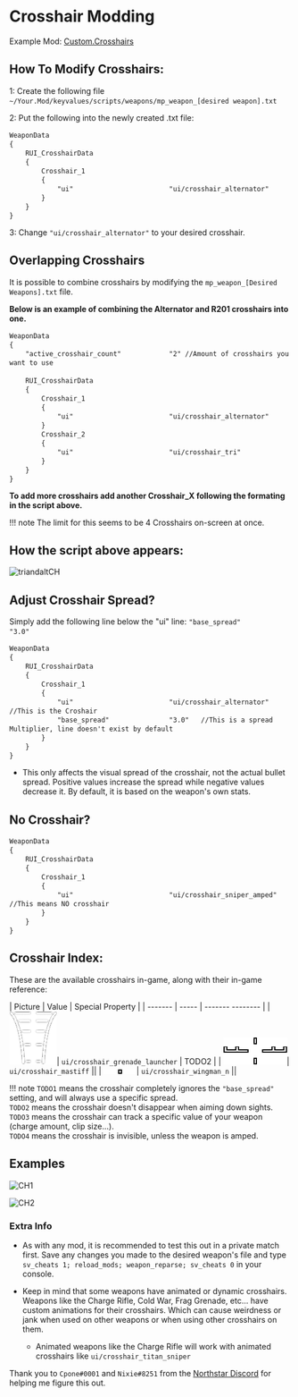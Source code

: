 # Crosshair Modding

Example Mod:
[Custom.Crosshairs](https://github.com/MysteriousRSA/Custom.Crosshairs)

## How To Modify Crosshairs:

1: Create the following file
`~/Your.Mod/keyvalues/scripts/weapons/mp_weapon_[desired weapon].txt`

2: Put the following into the newly created .txt file:

```
WeaponData
{
    RUI_CrosshairData
    {
        Crosshair_1
        {
            "ui"                        "ui/crosshair_alternator"
        }
    }
}
```

3: Change `"ui/crosshair_alternator"` to your desired crosshair.

## Overlapping Crosshairs

It is possible to combine crosshairs by modifying the `mp_weapon_[Desired
Weapons].txt` file.

**Below is an example of combining the Alternator and R201 crosshairs
into one.**

```
WeaponData
{
    "active_crosshair_count"            "2" //Amount of crosshairs you want to use

    RUI_CrosshairData
    {
        Crosshair_1
        {
            "ui"                        "ui/crosshair_alternator"
        }
        Crosshair_2
        {
            "ui"                        "ui/crosshair_tri"
        }
    }
}
```

**To add more crosshairs add another Crosshair\_X following the
formating in the script above.**

!!! note
    The limit for this seems to be 4 Crosshairs on-screen at once.

## How the script above appears:

![triandaltCH](https://user-images.githubusercontent.com/45333346/149623038-64937ab7-bb0f-450c-ba92-97c625e715bf.png)

## Adjust Crosshair Spread?

Simply add the following line below the "ui" line: `"base_spread"               "3.0"`

```
WeaponData
{
    RUI_CrosshairData
    {
        Crosshair_1
        {
            "ui"                        "ui/crosshair_alternator" //This is the Croshair
            "base_spread"               "3.0"   //This is a spread Multiplier, line doesn't exist by default
        }
    }
}
```

* This only affects the visual spread of the crosshair, not the actual bullet spread. Positive values increase the spread while negative values decrease it. By default, it is based on the weapon's own stats.

## No Crosshair?

```
WeaponData
{
    RUI_CrosshairData
    {
        Crosshair_1
        {
            "ui"                        "ui/crosshair_sniper_amped" //This means NO crosshair
        }
    }
}
```

## Crosshair Index:

These are the available crosshairs in-game, along with their in-game
reference:

| Picture | Value | Special Property |
| ------- | ----- | ------- -------- |
| ![](/../../../_static/crosshairmodding/crosshair_grenade_launcher.png)| `ui/crosshair_grenade_launcher` | TODO2 |
| ![](/../../../_static/crosshairmodding/crosshair_mastiff.png)| `ui/crosshair_mastiff` ||
| ![](/../../../_static/crosshairmodding/crosshair_wingman_n.png)| `ui/crosshair_wingman_n` ||

!!! note
    `TODO1` means the crosshair completely ignores the `"base_spread"` setting, and will always use a specific spread. <br>
    `TODO2` means the crosshair doesn't disappear when aiming down sights. <br>
    `TODO3` means the crosshair can track a specific value of your weapon (charge amount, clip size...). <br>
    `TODO4` means the crosshair is invisible, unless the weapon is amped.

## Examples

![CH1](https://user-images.githubusercontent.com/45333346/149503054-45eb1fa5-5e89-4bf1-bf58-b58c1bfab94b.png)

![CH2](https://user-images.githubusercontent.com/45333346/149503085-154c05b8-4a76-4d03-80aa-fe67fba1bcb1.png)


### Extra Info


* As with any mod, it is recommended to test this out in a private match first. Save any changes you made to the desired weapon's file and type `sv_cheats 1; reload_mods; weapon_reparse; sv_cheats 0` in your console.


* Keep in mind that some weapons have animated or dynamic crosshairs. Weapons like the Charge Rifle, Cold War, Frag Grenade, etc... have custom animations for their crosshairs. Which can cause weirdness or jank when used on other weapons or when using other crosshairs on them.
   * Animated weapons like the Charge Rifle will work with animated crosshairs like `ui/crosshair_titan_sniper`

Thank you to `Cpone#0001` and `Nixie#8251` from the [Northstar
Discord](https://northstar.tf/discord) for helping me figure this out.
